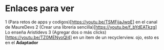 # Enlaces para ver
1 (Para retos de apps y codigos)[https://youtu.be/TSMFijaJwpE] en el canal de MaureDevs
2 (Crear una libreria sencilla)[https://youtu.be/f_bYdEATkzg] 
Lo enseña Aristidevs
3 (Agregar dos o más clicks)[https://youtu.be/TZ0MENyoQI4] en un item de un recyclerview. ojo, esto es en el **Adaptador**
